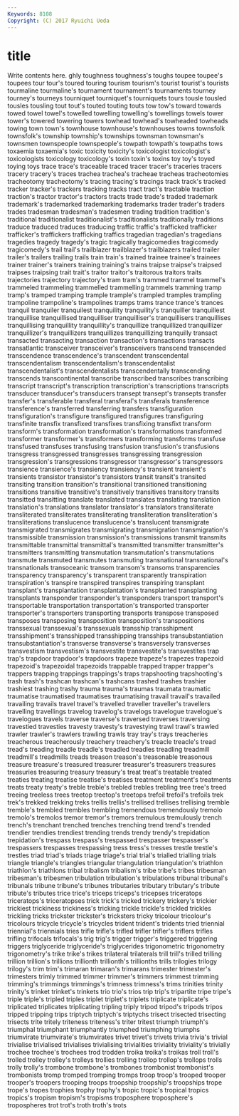 ```yaml
---
Keywords: 8108 
Copyright: (C) 2017 Ryuichi Ueda
---
```


# title

Write contents here.
ghly toughness toughness's toughs toupee toupee's toupees tour tour's
toured touring tourism tourism's tourist tourist's tourists tourmaline tourmaline's tournament
tournament's tournaments tourney tourney's tourneys tourniquet tourniquet's tourniquets tours tousle
tousled tousles tousling tout tout's touted touting touts tow tow's
toward towards towed towel towel's towelled towelling towelling's towellings towels
tower tower's towered towering towers towhead towhead's towheaded towheads towing
town town's townhouse townhouse's townhouses towns townsfolk townsfolk's township township's
townships townsman townsman's townsmen townspeople townspeople's towpath towpath's towpaths tows
toxaemia toxaemia's toxic toxicity toxicity's toxicologist toxicologist's toxicologists toxicology toxicology's
toxin toxin's toxins toy toy's toyed toying toys trace trace's
traceable traced tracer tracer's traceries tracers tracery tracery's traces trachea
trachea's tracheae tracheas tracheotomies tracheotomy tracheotomy's tracing tracing's tracings track
track's tracked tracker tracker's trackers tracking tracks tract tract's tractable
traction traction's tractor tractor's tractors tracts trade trade's traded trademark
trademark's trademarked trademarking trademarks trader trader's traders trades tradesman tradesman's
tradesmen trading tradition tradition's traditional traditionalist traditionalist's traditionalists traditionally traditions
traduce traduced traduces traducing traffic traffic's trafficked trafficker trafficker's traffickers
trafficking traffics tragedian tragedian's tragedians tragedies tragedy tragedy's tragic tragically
tragicomedies tragicomedy tragicomedy's trail trail's trailblazer trailblazer's trailblazers trailed trailer
trailer's trailers trailing trails train train's trained trainee trainee's trainees
trainer trainer's trainers training training's trains traipse traipse's traipsed traipses
traipsing trait trait's traitor traitor's traitorous traitors traits trajectories trajectory
trajectory's tram tram's trammed trammel trammel's trammeled trammeling trammelled trammelling
trammels tramming tramp tramp's tramped tramping trample trample's trampled tramples
trampling trampoline trampoline's trampolines tramps trams trance trance's trances tranquil
tranquiler tranquilest tranquility tranquility's tranquiller tranquillest tranquillise tranquillised tranquilliser tranquilliser's
tranquillisers tranquillises tranquillising tranquillity tranquillity's tranquillize tranquillized tranquillizer tranquillizer's tranquillizers
tranquillizes tranquillizing tranquilly transact transacted transacting transaction transaction's transactions transacts
transatlantic transceiver transceiver's transceivers transcend transcended transcendence transcendence's transcendent transcendental
transcendentalism transcendentalism's transcendentalist transcendentalist's transcendentalists transcendentally transcending transcends transcontinental transcribe
transcribed transcribes transcribing transcript transcript's transcription transcription's transcriptions transcripts transducer
transducer's transducers transept transept's transepts transfer transfer's transferable transferal transferal's
transferals transference transference's transferred transferring transfers transfiguration transfiguration's transfigure transfigured
transfigures transfiguring transfinite transfix transfixed transfixes transfixing transfixt transform transform's
transformation transformation's transformations transformed transformer transformer's transformers transforming transforms transfuse
transfused transfuses transfusing transfusion transfusion's transfusions transgress transgressed transgresses transgressing
transgression transgression's transgressions transgressor transgressor's transgressors transience transience's transiency transiency's
transient transient's transients transistor transistor's transistors transit transit's transited transiting
transition transition's transitional transitioned transitioning transitions transitive transitive's transitively transitives
transitory transits transitted transitting translate translated translates translating translation translation's
translations translator translator's translators transliterate transliterated transliterates transliterating transliteration transliteration's
transliterations translucence translucence's translucent transmigrate transmigrated transmigrates transmigrating transmigration transmigration's
transmissible transmission transmission's transmissions transmit transmits transmittable transmittal transmittal's transmitted
transmitter transmitter's transmitters transmitting transmutation transmutation's transmutations transmute transmuted transmutes
transmuting transnational transnational's transnationals transoceanic transom transom's transoms transparencies transparency
transparency's transparent transparently transpiration transpiration's transpire transpired transpires transpiring transplant
transplant's transplantation transplantation's transplanted transplanting transplants transponder transponder's transponders transport
transport's transportable transportation transportation's transported transporter transporter's transporters transporting transports
transpose transposed transposes transposing transposition transposition's transpositions transsexual transsexual's transsexuals
transship transshipment transshipment's transshipped transshipping transships transubstantiation transubstantiation's transverse transverse's
transversely transverses transvestism transvestism's transvestite transvestite's transvestites trap trap's trapdoor
trapdoor's trapdoors trapeze trapeze's trapezes trapezoid trapezoid's trapezoidal trapezoids trappable
trapped trapper trapper's trappers trapping trappings trappings's traps trapshooting trapshooting's
trash trash's trashcan trashcan's trashcans trashed trashes trashier trashiest trashing
trashy trauma trauma's traumas traumata traumatic traumatise traumatised traumatises traumatising
travail travail's travailed travailing travails travel travel's travelled traveller traveller's
travellers travelling travellings travelog travelog's travelogs travelogue travelogue's travelogues travels
traverse traverse's traversed traverses traversing travestied travesties travesty travesty's travestying
trawl trawl's trawled trawler trawler's trawlers trawling trawls tray tray's
trays treacheries treacherous treacherously treachery treachery's treacle treacle's tread tread's
treading treadle treadle's treadled treadles treadling treadmill treadmill's treadmills treads
treason treason's treasonable treasonous treasure treasure's treasured treasurer treasurer's treasurers
treasures treasuries treasuring treasury treasury's treat treat's treatable treated treaties
treating treatise treatise's treatises treatment treatment's treatments treats treaty treaty's
treble treble's trebled trebles trebling tree tree's treed treeing treeless
trees treetop treetop's treetops trefoil trefoil's trefoils trek trek's trekked
trekking treks trellis trellis's trellised trellises trellising tremble tremble's trembled
trembles trembling tremendous tremendously tremolo tremolo's tremolos tremor tremor's tremors
tremulous tremulously trench trench's trenchant trenched trenches trenching trend trend's
trended trendier trendies trendiest trending trends trendy trendy's trepidation trepidation's
trespass trespass's trespassed trespasser trespasser's trespassers trespasses trespassing tress tress's
tresses trestle trestle's trestles triad triad's triads triage triage's trial
trial's trialled trialling trials triangle triangle's triangles triangular triangulation triangulation's
triathlon triathlon's triathlons tribal tribalism tribalism's tribe tribe's tribes tribesman
tribesman's tribesmen tribulation tribulation's tribulations tribunal tribunal's tribunals tribune tribune's
tribunes tributaries tributary tributary's tribute tribute's tributes trice trice's triceps
triceps's tricepses triceratops triceratops's triceratopses trick trick's tricked trickery trickery's
trickier trickiest trickiness trickiness's tricking trickle trickle's trickled trickles trickling
tricks trickster trickster's tricksters tricky tricolour tricolour's tricolours tricycle tricycle's
tricycles trident trident's tridents tried triennial triennial's triennials tries trifle
trifle's trifled trifler trifler's triflers trifles trifling trifocals trifocals's trig
trig's trigger trigger's triggered triggering triggers triglyceride triglyceride's triglycerides trigonometric
trigonometry trigonometry's trike trike's trikes trilateral trilaterals trill trill's trilled
trilling trillion trillion's trillions trillionth trillionth's trillionths trills trilogies trilogy
trilogy's trim trim's trimaran trimaran's trimarans trimester trimester's trimesters trimly
trimmed trimmer trimmer's trimmers trimmest trimming trimming's trimmings trimmings's trimness
trimness's trims trinities trinity trinity's trinket trinket's trinkets trio trio's
trios trip trip's tripartite tripe tripe's triple triple's tripled triples
triplet triplet's triplets triplicate triplicate's triplicated triplicates triplicating tripling triply
tripod tripod's tripods tripos tripped tripping trips triptych triptych's triptychs
trisect trisected trisecting trisects trite tritely triteness triteness's triter tritest
triumph triumph's triumphal triumphant triumphantly triumphed triumphing triumphs triumvirate triumvirate's
triumvirates trivet trivet's trivets trivia trivia's trivial trivialise trivialised trivialises
trivialising trivialities triviality triviality's trivially trochee trochee's trochees trod trodden
troika troika's troikas troll troll's trolled trolley trolley's trolleys trollies
trolling trollop trollop's trollops trolls trolly trolly's trombone trombone's trombones
trombonist trombonist's trombonists tromp tromped tromping tromps troop troop's trooped
trooper trooper's troopers trooping troops troopship troopship's troopships trope trope's
tropes trophies trophy trophy's tropic tropic's tropical tropics tropics's tropism
tropism's tropisms troposphere troposphere's tropospheres trot trot's troth troth's trots
